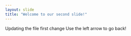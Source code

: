 ```yaml
---
layout: slide
title: "Welcome to our second slide!"
---
```

Updating the file first change
Use the left arrow to go back!